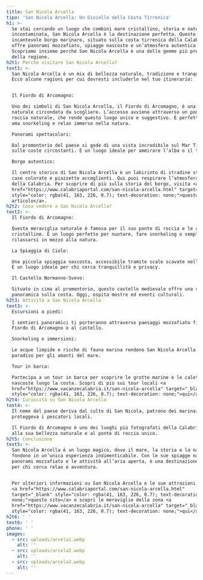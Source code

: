 ```yaml
---
title: San Nicola Arcella
tipo: 'San Nicola Arcella: Un Gioiello della Costa Tirrenica'
h1: >-
  Se stai cercando un luogo che combini mare cristallino, storia e natura
  incontaminata, San Nicola Arcella è la destinazione perfetta. Questo
  incantevole borgo marinaro, situato sulla costa tirrenica della Calabria,
  offre panorami mozzafiato, spiagge nascoste e un’atmosfera autentica.
  Scopriamo insieme perché San Nicola Arcella è una delle gemme più preziose
  della regione.
h2t1: Perché visitare San Nicola Arcella?
text1: >-
  San Nicola Arcella è un mix di bellezza naturale, tradizione e tranquillità.
  Ecco alcune ragioni per cui dovresti includerlo nel tuo itinerario:


  Il Fiordo di Arcomagno:

  Uno dei simboli di San Nicola Arcella, il Fiordo di Arcomagno, è una baia
  naturale circondata da scogliere. L’accesso avviene attraverso un ponte di
  roccia naturale, che rende questo luogo unico e suggestivo. È perfetto per chi
  ama snorkeling e relax immerso nella natura.

  Panorami spettacolari:

  Dal promontorio del paese si gode di una vista incredibile sul Mar Tirreno e
  sulle coste circostanti. È un luogo ideale per ammirare l’alba o il tramonto.

  Borgo autentico:

  Il centro storico di San Nicola Arcella è un labirinto di stradine strette,
  case colorate e piazzette accoglienti. Qui puoi respirare l’atmosfera genuina
  della Calabria. Per scoprire di più sulla storia del borgo, visita <a
  href="https://www.calabriaportal.com/san-nicola-arcella.html" target="_blank"
  style="color: rgba(41, 163, 226, 0.7); text-decoration: none;">questo
  articolo</a>.
h2t2: Cosa vedere a San Nicola Arcella?
text2: >-
  Il Fiordo di Arcomagno:

  Questa meraviglia naturale è famosa per il suo ponte di roccia e le acque
  cristalline. È un luogo perfetto per nuotare, fare snorkeling o semplicemente
  rilassarsi in mezzo alla natura.

  La Spiaggia di Ciolo:

  Una piccola spiaggia nascosta, accessibile tramite scale scavate nella roccia.
  È un luogo ideale per chi cerca tranquillità e privacy.

  Il Castello Normanno-Svevo:

  Situato in cima al promontorio, questo castello medievale offre una vista
  panoramica sulla costa. Oggi, ospita mostre ed eventi culturali.
h2t3: Attività a San Nicola Arcella
text3: >-
  Escursioni a piedi:

  I sentieri panoramici ti porteranno attraverso paesaggi mozzafiato fino al
  Fiordo di Arcomagno o al castello.

  Snorkeling e immersioni:

  Le acque limpide e ricche di fauna marina rendono San Nicola Arcella un
  paradiso per gli amanti del mare.

  Tour in barca:

  Partecipa a un tour in barca per scoprire le grotte marine e le calette
  nascoste lungo la costa. Scopri di più sui tour locali <a
  href="https://www.vacanzecalabria.it/san-nicola-arcella" target="_blank"
  style="color: rgba(41, 163, 226, 0.7); text-decoration: none;">qui</a>.
h2t4: Curiosità su San Nicola Arcella
text4: >-
  Il nome del paese deriva dal culto di San Nicola, patrono dei marinai, che
  proteggeva i pescatori locali.

  Il Fiordo di Arcomagno è uno dei luoghi più fotografati della Calabria, grazie
  alla sua bellezza naturale e al ponte di roccia unico.
h2t5: Conclusione
text5: >-
  San Nicola Arcella è un luogo magico, dove il mare, la storia e la natura si
  fondono in un’unica esperienza indimenticabile. Con le sue spiagge nascoste, i
  panorami mozzafiato e le attività all’aria aperta, è una destinazione ideale
  per chi cerca relax e avventura.


  Per ulteriori informazioni su San Nicola Arcella e le sue attrazioni, visita
  <a href="https://www.calabriaportal.com/san-nicola-arcella.html"
  target="_blank" style="color: rgba(41, 163, 226, 0.7); text-decoration:
  none;">questo sito</a> o scopri le meraviglie della zona <a
  href="https://www.vacanzecalabria.it/san-nicola-arcella" target="_blank"
  style="color: rgba(41, 163, 226, 0.7); text-decoration: none;">qui</a>.
h2t6: ' '
text6: ' '
phone: ' '
images:
  - src: uploads/arcela1.webp
    alt: ''
  - src: uploads/arcela2.webp
    alt: ''
  - src: uploads/arcela3.webp
    alt: ''
---
```


